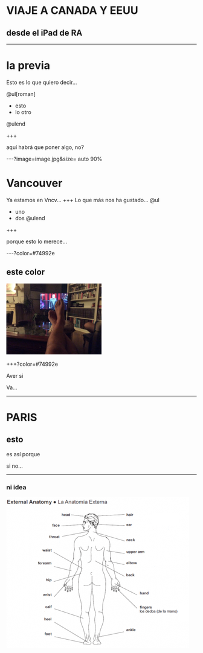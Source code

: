 # VIAJE A CANADA Y EEUU

## desde el iPad de RA

---
# la previa
Esto es lo que quiero decir...

@ul[roman]

- esto
- lo otro

@ulend

+++

aquí habrá que poner algo, no?

---?image=image.jpg&size= auto 90%

# Vancouver
Ya estamos en Vncv...
+++
Lo que más nos ha gustado...
@ul
- uno
- dos
@ulend

+++

porque esto lo merece...

---?color=#74992e

## este color

<img src="image.jpg" width="50%">

+++?color=#74992e

Aver si

Va...


---
# PARIS

## esto

es así porque

si  no...

---

### ni idea
![](https://github.com/valdentro/canada/blob/master/anatomia_externa_blanco_2.png)
